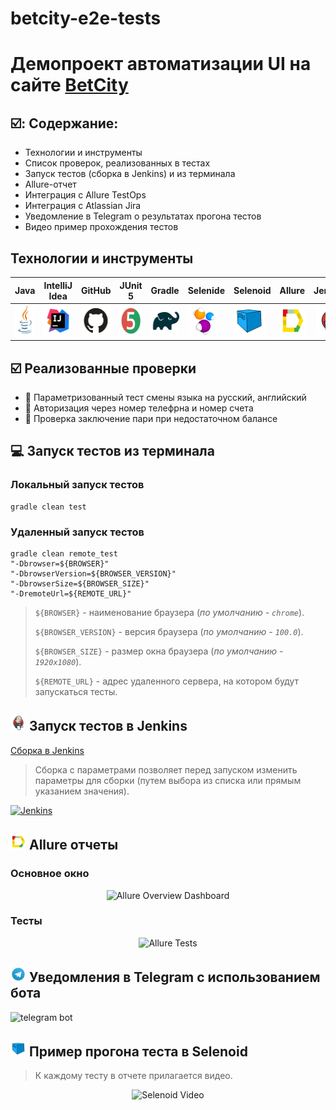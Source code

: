 # betcity-e2e-tests
<h1 >Демопроект автоматизации UI на сайте <a href="https://betcity.ru/ "> BetCity</a></h1>

## ☑️: Содержание:

- Технологии и инструменты
- Список проверок, реализованных в тестах
- Запуск тестов (сборка в Jenkins) и из терминала
- Allure-отчет
- Интеграция с Allure TestOps
- Интеграция с Atlassian Jira
- Уведомление в Telegram о результатах прогона тестов
- Видео пример прохождения тестов


<a id="tools"></a>
## Технологии и инструменты

| Java                                                                                                      | IntelliJ Idea                                                                                                                 | GitHub                                                                                                     | JUnit 5                                                                                                           | Gradle                                                                                                     | Selenide                                                                                                         | Selenoid                                                                                                                  | Allure                                                                                                                             |  Jenkins                                                                                                           |
|:----------------------------------------------------------------------------------------------------------|-------------------------------------------------------------------------------------------------------------------------------|------------------------------------------------------------------------------------------------------------|-------------------------------------------------------------------------------------------------------------------|------------------------------------------------------------------------------------------------------------|------------------------------------------------------------------------------------------------------------------|---------------------------------------------------------------------------------------------------------------------------|------------------------------------------------------------------------------------------------------------------------------------|-------------------------------------------------------------------------------------------------------------------:|
| <a href="https://www.java.com/"><img src="images/logo/Java.svg" width="50" height="50"  alt="Java"/></a>  | <a id ="tech" href="https://www.jetbrains.com/idea/"><img src="images/logo/Idea.svg" width="50" height="50"  alt="IDEA"/></a> | <a href="https://github.com/"><img src="images/logo/GitHub.svg" width="50" height="50"  alt="Github"/></a> | <a href="https://junit.org/junit5/"><img src="images/logo/Junit5.svg" width="50" height="50"  alt="JUnit 5"/></a> | <a href="https://gradle.org/"><img src="images/logo/Gradle.svg" width="50" height="50"  alt="Gradle"/></a> | <a href="https://selenide.org/"><img src="images/logo/Selenide.svg" width="50" height="50"  alt="Selenide"/></a> | <a href="https://aerokube.com/selenoid/"><img src="images/logo/Selenoid.svg" width="50" height="50"  alt="Selenoid"/></a> | <a href="https://github.com/allure-framework"><img src="images/logo/Allure.svg" width="50" height="50"  alt="Allure"/></a> |   <a href="https://www.jenkins.io/"><img src="images/logo/Jenkins.svg" width="50" height="50"  alt="Jenkins"/></a> |

<a id="cases"></a>
## :ballot_box_with_check: Реализованные проверки

- :small_blue_diamond: Параметризованный тест смены языка на русский, английский
- :small_blue_diamond: Авторизация через номер телефрна и номер счета
- :small_blue_diamond: Проверка заключение пари при недостаточном балансе

<a id="console"></a>
## :computer: Запуск тестов из терминала
### Локальный запуск тестов

```
gradle clean test 
```

### Удаленный запуск тестов

```
gradle clean remote_test 
"-Dbrowser=${BROWSER}" 
"-DbrowserVersion=${BROWSER_VERSION}" 
"-DbrowserSize=${BROWSER_SIZE}" 
"-DremoteUrl=${REMOTE_URL}"
```

> `${BROWSER}` - наименование браузера (_по умолчанию - <code>chrome</code>_).
>
> `${BROWSER_VERSION}` - версия браузера (_по умолчанию - <code>100.0</code>_).
>
> `${BROWSER_SIZE}` - размер окна браузера (_по умолчанию - <code>1920x1080</code>_).
>
> `${REMOTE_URL}` - адрес удаленного сервера, на котором будут запускаться тесты.

<a id="jenkins"></a>
## <img src="images/logo/Jenkins.svg" width="25" height="25"/></a> Запуск тестов в Jenkins

<a target="_blank" href="https://jenkins.autotests.cloud/job/AD_steam_project_test/">Сборка в Jenkins</a>
<p align="center">

> Сборка с параметрами позволяет перед запуском изменить параметры для сборки (путем выбора из списка или прямым указанием значения).

<a href="https://jenkins.autotests.cloud/job/AD_steam_project_test/"><img src="images/screenshots/jenkinsJob.png" alt="Jenkins"/></a>
</p>

<a id="allure"></a>
## <img src="images/logo/Allure.svg" width="25" height="25"/></a> Allure отчеты

### Основное окно

<p align="center">
<img title="Allure Overview Dashboard" src="images/screenshots/allureRepMain.png">
</p>

### Тесты

<p align="center">
<img title="Allure Tests" src="images/screenshots/allureRepTests.png">
</p>

<a id="telegram"></a>
## <img src="images/logo/Telegram.svg" width="25" height="25"/></a> Уведомления в Telegram с использованием бота

<p >
<img title="telegram bot" src="images/screenshots/telegramBot.png">
</p>

<a id="video"></a>
## <img src="images/logo/Selenoid.svg" width="25" height="25"/></a> Пример прогона теста в Selenoid

> К каждому тесту в отчете прилагается видео.
<p align="center">
  <img title="Selenoid Video" src="images/video/addToCartVideo.gif">
</p>
